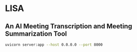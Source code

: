 # LISA

## An AI Meeting Transcription and Meeting Summarization Tool

```bash
uvicorn server:app --host 0.0.0.0 --port 8000
```